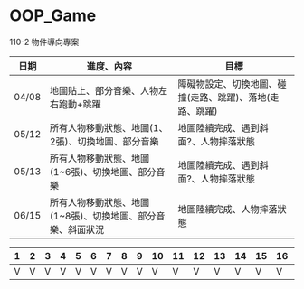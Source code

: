 # OOP_Game
110-2 物件導向專案

|日期|進度、內容|目標|
| ---- | ---- | ---- |
|04/08|地圖貼上、部分音樂、人物左右跑動+跳躍|障礙物設定、切換地圖、碰撞(走路、跳躍)、落地(走路、跳躍)|
|05/12|所有人物移動狀態、地圖(1、2張)、切換地圖、部分音樂|地圖陸續完成、遇到斜面?、人物摔落狀態|
|05/13|所有人物移動狀態、地圖(1~6張)、切換地圖、部分音樂|地圖陸續完成、遇到斜面?、人物摔落狀態|
|06/15|所有人物移動狀態、地圖(1~8張)、切換地圖、部分音樂、斜面狀況|地圖陸續完成、人物摔落狀態|

   
   
|1|2|3|4|5|6|7|8|9|10|11|12|13|14|15|16|17|18|19|20|21|22|23|24|25|26|27|28|29|30|31|32|33|34|35|36|37|38|39|40|41|42|43|
| ---- | ---- | ---- | ---- | ---- | ---- | ---- | ---- | ---- | ---- | ---- | ---- | ---- | ---- | ---- | ---- | ---- | ---- | ---- | ---- | ---- | ---- | ---- | ---- | ---- | ---- | ---- | ---- | ---- | ---- | ---- | ---- | ---- | ---- | ---- | ---- | ---- | ---- | ---- | ---- | ---- | ---- | ---- |
|V|V|V|V|V|V|V|V|V|V|V|V|V|V|V|V|V|V|V|V|V|V|V|V|V|V|V|V|V|V|V|V|V|V|V|V|V|V|V|V|V|V|V|
